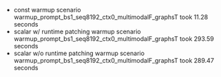 - const
warmup scenario warmup_prompt_bs1_seq8192_ctx0_multimodalF_graphsT took 11.28 seconds
- scalar w/ runtime patching
warmup scenario warmup_prompt_bs1_seq8192_ctx0_multimodalF_graphsT took 293.59 seconds
- scalar w/o runtime patching
warmup scenario warmup_prompt_bs1_seq8192_ctx0_multimodalF_graphsT took 289.47 seconds